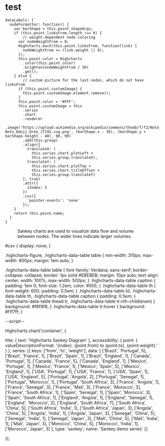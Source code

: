 # test

    dataLabels: {
      nodeFormatter: function() {
        var barShape = this.point.shapeArgs;
        if (this.point.linksFrom.length !== 0) {
        	// weight-dependent node coloring
          var nodeWeightFrom = 0;
          Highcharts.each(this.point.linksFrom, function(link) {
            nodeWeightFrom += (link.weight || 0);
          });
          this.point.color = Highcharts
            .color(this.point.color)
            .brighten(nodeWeightFrom / 50)
            .get();
        } else {
        	// custom picture for the last nodes, which do not have linksFrom
          if (this.point.customImage) {
            this.point.customImage.element.remove();
          }
          this.point.color = '#FFF';
          this.point.customImage = this
            .series
            .chart
            .renderer
            .image('https://upload.wikimedia.org/wikipedia/commons/thumb/f/f2/Noto_Emoji_Oreo_1f192.svg/128px-Noto_Emoji_Oreo_1f192.svg.png', (barShape.x - 36), (barShape.y + barShape.height - 40), 90, 90)
            .add(this.group)
            .align({
              translateX: (
                this.series.chart.plotLeft +
                this.series.group.translateX),
              translateY: (
                this.series.chart.plotTop +
                this.series.chart.titleOffset +
                this.series.group.translateY)
            }, true)
            .attr({
              zIndex: 3
            })
            .css({
              'pointer-events': 'none'
            });
        }
        return this.point.name;
      }
    }



<script src="https://code.highcharts.com/highcharts.js"></script>
<script src="https://code.highcharts.com/modules/sankey.js"></script>
<script src="https://code.highcharts.com/modules/exporting.js"></script>
<script src="https://code.highcharts.com/modules/export-data.js"></script>
<script src="https://code.highcharts.com/modules/accessibility.js"></script>

<figure class="highcharts-figure">
  <div id="container"></div>
  <p class="highcharts-description">
    Sankey charts are used to visualize data flow and volume
    between nodes. The wider lines indicate larger volumes.
  </p>
</figure>


#csv {
	display: none;
}

.highcharts-figure, .highcharts-data-table table {
  min-width: 310px;
  max-width: 800px;
  margin: 1em auto;
}

.highcharts-data-table table {
	font-family: Verdana, sans-serif;
	border-collapse: collapse;
	border: 1px solid #EBEBEB;
	margin: 10px auto;
	text-align: center;
	width: 100%;
	max-width: 500px;
}
.highcharts-data-table caption {
  padding: 1em 0;
  font-size: 1.2em;
  color: #555;
}
.highcharts-data-table th {
	font-weight: 600;
  padding: 0.5em;
}
.highcharts-data-table td, .highcharts-data-table th, .highcharts-data-table caption {
  padding: 0.5em;
}
.highcharts-data-table thead tr, .highcharts-data-table tr:nth-child(even) {
  background: #f8f8f8;
}
.highcharts-data-table tr:hover {
  background: #f1f7ff;
}


--script--


Highcharts.chart('container', {

  title: {
    text: 'Highcharts Sankey Diagram'
  },
  accessibility: {
    point: {
      valueDescriptionFormat: '{index}. {point.from} to {point.to}, {point.weight}.'
    }
  },
  series: [{
    keys: ['from', 'to', 'weight'],
    data: [
      ['Brazil', 'Portugal', 5],
      ['Brazil', 'France', 1],
      ['Brazil', 'Spain', 1],
      ['Brazil', 'England', 1],
      ['Canada', 'Portugal', 1],
      ['Canada', 'France', 5],
      ['Canada', 'England', 1],
      ['Mexico', 'Portugal', 1],
      ['Mexico', 'France', 1],
      ['Mexico', 'Spain', 5],
      ['Mexico', 'England', 1],
      ['USA', 'Portugal', 1],
      ['USA', 'France', 1],
      ['USA', 'Spain', 1],
      ['USA', 'England', 5],
      ['Portugal', 'Angola', 2],
      ['Portugal', 'Senegal', 1],
      ['Portugal', 'Morocco', 1],
      ['Portugal', 'South Africa', 3],
      ['France', 'Angola', 1],
      ['France', 'Senegal', 3],
      ['France', 'Mali', 3],
      ['France', 'Morocco', 3],
      ['France', 'South Africa', 1],
      ['Spain', 'Senegal', 1],
      ['Spain', 'Morocco', 3],
      ['Spain', 'South Africa', 1],
      ['England', 'Angola', 1],
      ['England', 'Senegal', 1],
      ['England', 'Morocco', 2],
      ['England', 'South Africa', 7],
      ['South Africa', 'China', 5],
      ['South Africa', 'India', 1],
      ['South Africa', 'Japan', 3],
      ['Angola', 'China', 5],
      ['Angola', 'India', 1],
      ['Angola', 'Japan', 3],
      ['Senegal', 'China', 5],
      ['Senegal', 'India', 1],
      ['Senegal', 'Japan', 3],
      ['Mali', 'China', 5],
      ['Mali', 'India', 1],
      ['Mali', 'Japan', 3],
      ['Morocco', 'China', 5],
      ['Morocco', 'India', 1],
      ['Morocco', 'Japan', 3]
    ],
    type: 'sankey',
    name: 'Sankey demo series'
  }]

});


